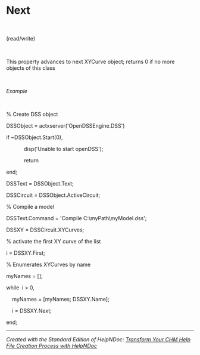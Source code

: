 # Next

&nbsp;

(read/write)

&nbsp;

This property advances to next XYCurve object; returns 0 if no more objects of this class

&nbsp;

*Example*

&nbsp;

% Create DSS object

DSSObject = actxserver('OpenDSSEngine.DSS')

if ~DSSObject.Start(0),

&nbsp; &nbsp; &nbsp; &nbsp; &nbsp; &nbsp; disp('Unable to start openDSS');

&nbsp; &nbsp; &nbsp; &nbsp; &nbsp; &nbsp; return

end;

DSSText = DSSObject.Text;

DSSCircuit = DSSObject.ActiveCircuit;

% Compile a model &nbsp; &nbsp;

DSSText.Command = 'Compile C:\\myPath\\myModel.dss';

DSSXY = DSSCircuit.XYCurves;

% activate the first XY curve of the list

i = DSSXY.First;

% Enumerates XYCurves by name

myNames = \[\];

while&nbsp; i \> 0,

&nbsp; &nbsp; myNames = \[myNames; DSSXY.Name\];

&nbsp; &nbsp; i = DSSXY.Next;

end;


***
_Created with the Standard Edition of HelpNDoc: [Transform Your CHM Help File Creation Process with HelpNDoc](<https://www.helpndoc.com/feature-tour/create-chm-help-files/>)_
